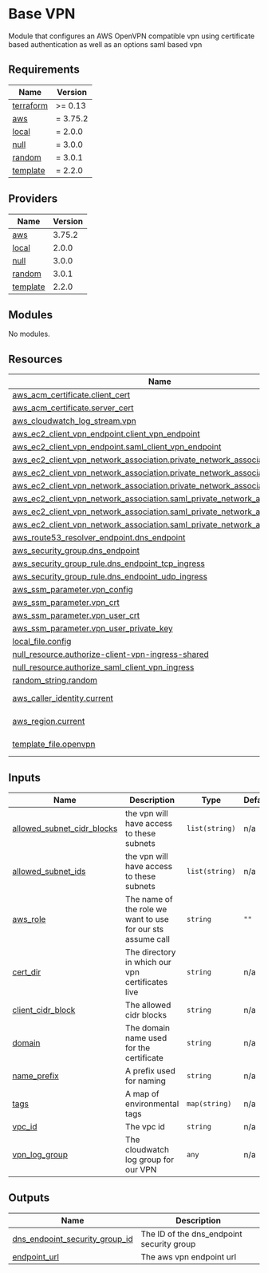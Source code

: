 # Base VPN

Module that configures an AWS OpenVPN compatible vpn using certificate based authentication as well as an
options saml based vpn

<!-- BEGIN_TF_DOCS -->
## Requirements

| Name | Version |
|------|---------|
| <a name="requirement_terraform"></a> [terraform](#requirement\_terraform) | >= 0.13 |
| <a name="requirement_aws"></a> [aws](#requirement\_aws) | = 3.75.2 |
| <a name="requirement_local"></a> [local](#requirement\_local) | = 2.0.0 |
| <a name="requirement_null"></a> [null](#requirement\_null) | = 3.0.0 |
| <a name="requirement_random"></a> [random](#requirement\_random) | = 3.0.1 |
| <a name="requirement_template"></a> [template](#requirement\_template) | = 2.2.0 |

## Providers

| Name | Version |
|------|---------|
| <a name="provider_aws"></a> [aws](#provider\_aws) | 3.75.2 |
| <a name="provider_local"></a> [local](#provider\_local) | 2.0.0 |
| <a name="provider_null"></a> [null](#provider\_null) | 3.0.0 |
| <a name="provider_random"></a> [random](#provider\_random) | 3.0.1 |
| <a name="provider_template"></a> [template](#provider\_template) | 2.2.0 |

## Modules

No modules.

## Resources

| Name | Type |
|------|------|
| [aws_acm_certificate.client_cert](https://registry.terraform.io/providers/hashicorp/aws/3.75.2/docs/resources/acm_certificate) | resource |
| [aws_acm_certificate.server_cert](https://registry.terraform.io/providers/hashicorp/aws/3.75.2/docs/resources/acm_certificate) | resource |
| [aws_cloudwatch_log_stream.vpn](https://registry.terraform.io/providers/hashicorp/aws/3.75.2/docs/resources/cloudwatch_log_stream) | resource |
| [aws_ec2_client_vpn_endpoint.client_vpn_endpoint](https://registry.terraform.io/providers/hashicorp/aws/3.75.2/docs/resources/ec2_client_vpn_endpoint) | resource |
| [aws_ec2_client_vpn_endpoint.saml_client_vpn_endpoint](https://registry.terraform.io/providers/hashicorp/aws/3.75.2/docs/resources/ec2_client_vpn_endpoint) | resource |
| [aws_ec2_client_vpn_network_association.private_network_association_a](https://registry.terraform.io/providers/hashicorp/aws/3.75.2/docs/resources/ec2_client_vpn_network_association) | resource |
| [aws_ec2_client_vpn_network_association.private_network_association_b](https://registry.terraform.io/providers/hashicorp/aws/3.75.2/docs/resources/ec2_client_vpn_network_association) | resource |
| [aws_ec2_client_vpn_network_association.private_network_association_c](https://registry.terraform.io/providers/hashicorp/aws/3.75.2/docs/resources/ec2_client_vpn_network_association) | resource |
| [aws_ec2_client_vpn_network_association.saml_private_network_association_a](https://registry.terraform.io/providers/hashicorp/aws/3.75.2/docs/resources/ec2_client_vpn_network_association) | resource |
| [aws_ec2_client_vpn_network_association.saml_private_network_association_b](https://registry.terraform.io/providers/hashicorp/aws/3.75.2/docs/resources/ec2_client_vpn_network_association) | resource |
| [aws_ec2_client_vpn_network_association.saml_private_network_association_c](https://registry.terraform.io/providers/hashicorp/aws/3.75.2/docs/resources/ec2_client_vpn_network_association) | resource |
| [aws_route53_resolver_endpoint.dns_endpoint](https://registry.terraform.io/providers/hashicorp/aws/3.75.2/docs/resources/route53_resolver_endpoint) | resource |
| [aws_security_group.dns_endpoint](https://registry.terraform.io/providers/hashicorp/aws/3.75.2/docs/resources/security_group) | resource |
| [aws_security_group_rule.dns_endpoint_tcp_ingress](https://registry.terraform.io/providers/hashicorp/aws/3.75.2/docs/resources/security_group_rule) | resource |
| [aws_security_group_rule.dns_endpoint_udp_ingress](https://registry.terraform.io/providers/hashicorp/aws/3.75.2/docs/resources/security_group_rule) | resource |
| [aws_ssm_parameter.vpn_config](https://registry.terraform.io/providers/hashicorp/aws/3.75.2/docs/resources/ssm_parameter) | resource |
| [aws_ssm_parameter.vpn_crt](https://registry.terraform.io/providers/hashicorp/aws/3.75.2/docs/resources/ssm_parameter) | resource |
| [aws_ssm_parameter.vpn_user_crt](https://registry.terraform.io/providers/hashicorp/aws/3.75.2/docs/resources/ssm_parameter) | resource |
| [aws_ssm_parameter.vpn_user_private_key](https://registry.terraform.io/providers/hashicorp/aws/3.75.2/docs/resources/ssm_parameter) | resource |
| [local_file.config](https://registry.terraform.io/providers/hashicorp/local/2.0.0/docs/resources/file) | resource |
| [null_resource.authorize-client-vpn-ingress-shared](https://registry.terraform.io/providers/hashicorp/null/3.0.0/docs/resources/resource) | resource |
| [null_resource.authorize_saml_client_vpn_ingress](https://registry.terraform.io/providers/hashicorp/null/3.0.0/docs/resources/resource) | resource |
| [random_string.random](https://registry.terraform.io/providers/hashicorp/random/3.0.1/docs/resources/string) | resource |
| [aws_caller_identity.current](https://registry.terraform.io/providers/hashicorp/aws/3.75.2/docs/data-sources/caller_identity) | data source |
| [aws_region.current](https://registry.terraform.io/providers/hashicorp/aws/3.75.2/docs/data-sources/region) | data source |
| [template_file.openvpn](https://registry.terraform.io/providers/hashicorp/template/2.2.0/docs/data-sources/file) | data source |

## Inputs

| Name | Description | Type | Default | Required |
|------|-------------|------|---------|:--------:|
| <a name="input_allowed_subnet_cidr_blocks"></a> [allowed\_subnet\_cidr\_blocks](#input\_allowed\_subnet\_cidr\_blocks) | the vpn will have access to these subnets | `list(string)` | n/a | yes |
| <a name="input_allowed_subnet_ids"></a> [allowed\_subnet\_ids](#input\_allowed\_subnet\_ids) | the vpn will have access to these subnets | `list(string)` | n/a | yes |
| <a name="input_aws_role"></a> [aws\_role](#input\_aws\_role) | The name of the role we want to use for our sts assume call | `string` | `""` | no |
| <a name="input_cert_dir"></a> [cert\_dir](#input\_cert\_dir) | The directory in which our vpn certificates live | `string` | n/a | yes |
| <a name="input_client_cidr_block"></a> [client\_cidr\_block](#input\_client\_cidr\_block) | The allowed cidr blocks | `string` | n/a | yes |
| <a name="input_domain"></a> [domain](#input\_domain) | The domain name used for the certificate | `string` | n/a | yes |
| <a name="input_name_prefix"></a> [name\_prefix](#input\_name\_prefix) | A prefix used for naming | `string` | n/a | yes |
| <a name="input_tags"></a> [tags](#input\_tags) | A map of environmental tags | `map(string)` | n/a | yes |
| <a name="input_vpc_id"></a> [vpc\_id](#input\_vpc\_id) | The vpc id | `string` | n/a | yes |
| <a name="input_vpn_log_group"></a> [vpn\_log\_group](#input\_vpn\_log\_group) | The cloudwatch log group for our VPN | `any` | n/a | yes |

## Outputs

| Name | Description |
|------|-------------|
| <a name="output_dns_endpoint_security_group_id"></a> [dns\_endpoint\_security\_group\_id](#output\_dns\_endpoint\_security\_group\_id) | The ID of the dns\_endpoint security group |
| <a name="output_endpoint_url"></a> [endpoint\_url](#output\_endpoint\_url) | The aws vpn endpoint url |
<!-- END_TF_DOCS -->
